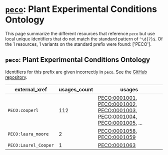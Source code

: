 # [`peco`](https://bioregistry.io/peco): Plant Experimental Conditions Ontology

This page summarize the different resources that reference `peco`
but use local unique identifiers that do not match the standard pattern of
`^\d{7}$`. Of the 1 resources,
1 variants on the standard prefix were found: ['PECO'].

## `peco`: Plant Experimental Conditions Ontology

Identifiers for this prefix are given incorrectly in `peco`. See the [GitHub repository](https://github.com/Planteome/plant-experimental-conditions-ontology).

| external_xref        |   usages_count | usages                                                                                                                                                                                                                                                                                                               |
|----------------------|----------------|----------------------------------------------------------------------------------------------------------------------------------------------------------------------------------------------------------------------------------------------------------------------------------------------------------------------|
| `PECO:cooperl`       |            112 | [PECO:0001001](http://purl.obolibrary.org/obo/PECO_0001001), [PECO:0001002](http://purl.obolibrary.org/obo/PECO_0001002), [PECO:0001003](http://purl.obolibrary.org/obo/PECO_0001003), [PECO:0001004](http://purl.obolibrary.org/obo/PECO_0001004), [PECO:0001005](http://purl.obolibrary.org/obo/PECO_0001005), ... |
| `PECO:laura_moore`   |              2 | [PECO:0001058](http://purl.obolibrary.org/obo/PECO_0001058), [PECO:0001059](http://purl.obolibrary.org/obo/PECO_0001059)                                                                                                                                                                                             |
| `PECO:Laurel_Cooper` |              1 | [PECO:0001063](http://purl.obolibrary.org/obo/PECO_0001063)                                                                                                                                                                                                                                                          |

